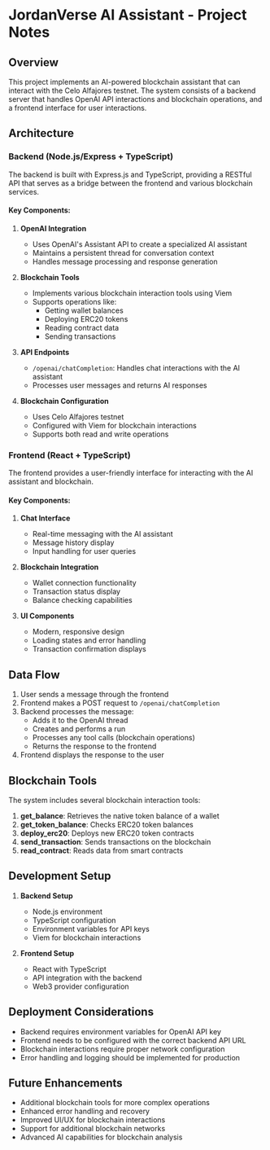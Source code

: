 # JordanVerse AI Assistant - Project Notes

## Overview

This project implements an AI-powered blockchain assistant that can interact with the Celo Alfajores testnet. The system consists of a backend server that handles OpenAI API interactions and blockchain operations, and a frontend interface for user interactions.

## Architecture

### Backend (Node.js/Express + TypeScript)

The backend is built with Express.js and TypeScript, providing a RESTful API that serves as a bridge between the frontend and various blockchain services.

#### Key Components:

1. **OpenAI Integration**
   - Uses OpenAI's Assistant API to create a specialized AI assistant
   - Maintains a persistent thread for conversation context
   - Handles message processing and response generation

2. **Blockchain Tools**
   - Implements various blockchain interaction tools using Viem
   - Supports operations like:
     - Getting wallet balances
     - Deploying ERC20 tokens
     - Reading contract data
     - Sending transactions

3. **API Endpoints**
   - `/openai/chatCompletion`: Handles chat interactions with the AI assistant
   - Processes user messages and returns AI responses

4. **Blockchain Configuration**
   - Uses Celo Alfajores testnet
   - Configured with Viem for blockchain interactions
   - Supports both read and write operations

### Frontend (React + TypeScript)

The frontend provides a user-friendly interface for interacting with the AI assistant and blockchain.

#### Key Components:

1. **Chat Interface**
   - Real-time messaging with the AI assistant
   - Message history display
   - Input handling for user queries

2. **Blockchain Integration**
   - Wallet connection functionality
   - Transaction status display
   - Balance checking capabilities

3. **UI Components**
   - Modern, responsive design
   - Loading states and error handling
   - Transaction confirmation displays

## Data Flow

1. User sends a message through the frontend
2. Frontend makes a POST request to `/openai/chatCompletion`
3. Backend processes the message:
   - Adds it to the OpenAI thread
   - Creates and performs a run
   - Processes any tool calls (blockchain operations)
   - Returns the response to the frontend
4. Frontend displays the response to the user

## Blockchain Tools

The system includes several blockchain interaction tools:

1. **get_balance**: Retrieves the native token balance of a wallet
2. **get_token_balance**: Checks ERC20 token balances
3. **deploy_erc20**: Deploys new ERC20 token contracts
4. **send_transaction**: Sends transactions on the blockchain
5. **read_contract**: Reads data from smart contracts

## Development Setup

1. **Backend Setup**
   - Node.js environment
   - TypeScript configuration
   - Environment variables for API keys
   - Viem for blockchain interactions

2. **Frontend Setup**
   - React with TypeScript
   - API integration with the backend
   - Web3 provider configuration

## Deployment Considerations

- Backend requires environment variables for OpenAI API key
- Frontend needs to be configured with the correct backend API URL
- Blockchain interactions require proper network configuration
- Error handling and logging should be implemented for production

## Future Enhancements

- Additional blockchain tools for more complex operations
- Enhanced error handling and recovery
- Improved UI/UX for blockchain interactions
- Support for additional blockchain networks
- Advanced AI capabilities for blockchain analysis 